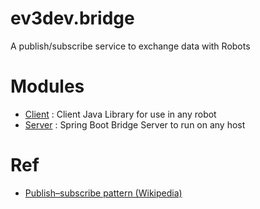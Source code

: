 # ev3dev.bridge
A publish/subscribe service to exchange data with Robots

# Modules

- [Client](/client) : Client Java Library for use in any robot
- [Server](/server) : Spring Boot Bridge Server to run on any host

# Ref

- [Publish–subscribe pattern (Wikipedia)](https://en.wikipedia.org/wiki/Publish%E2%80%93subscribe_pattern)